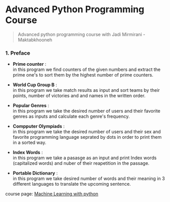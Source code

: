 # Advanced Python Programming Course
> Advanced python programming course with Jadi Mirmirani - Maktabkhooneh




### 1. Preface
* **Prime counter** :<br> 
    in this program we find counters of the given numbers and extract the prime one's to sort them by the highest number of prime counters.
    
* **World Cup Group B** : <br> 
    in this program we take match results as input and sort teams by their points, number of victories and and names in the written order.
    
* **Popular Genres** :<br> 
    in this program we take the desired number of users and their favorite genres as inputs and calculate each genre's frequency.
   
* **Compputer Olympiads** :<br> 
    in this program we take the desired number of users and their sex and favorite programming language seprated by dots in order to print them in a sorted way.
    
* **Index Words** :<br> 
    in this program we take a pasasge as an input and print Index words (capitalized words) and nuber of their reapetition in the passage.
   
* **Portable Dictionary** :<br> 
    in this program we take desired number of words and their meaning in 3 different languages to translate the upcoming sentence.
   


course page: [Machine Learning with python](https://maktabkhooneh.org/course/%D8%A2%D9%85%D9%88%D8%B2%D8%B4-%D8%A8%D8%B1%D9%86%D8%A7%D9%85%D9%87-%D9%86%D9%88%DB%8C%D8%B3%DB%8C-%D8%A8%D8%A7-%D9%BE%D8%A7%DB%8C%D8%AA%D9%88%D9%86-%D9%BE%DB%8C%D8%B4%D8%B1%D9%81%D8%AA%D9%87-mk387/)

